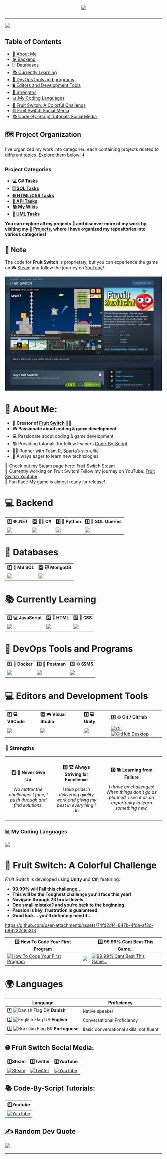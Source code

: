 

<h1 align="center">
    <img src="https://readme-typing-svg.herokuapp.com/?font=Righteous&size=35&center=true&vCenter=true&width=500&height=70&duration=4000&lines=Hi+There!+👋;+I'm+Pluto+Gamerpro!;" />
</h1>
   

---
[![](https://visitcount.itsvg.in/api?id=PlutoGamerpro&icon=0&color=0)](https://visitcount.itsvg.in)


## Table of Contents

- [💫 About Me](#-about-me)
- [⚙️ Backend](#-backend)
- [🗄️ Databases](#-databases) 
- [📚 Currently Learning](#-currently-learning)
- [🚀 DevOps tools and programs](#-devops-tools-and-programs)
- [🖥️ Editors and Development Tools](#-editors-and-development-tools)
- [💪 Strengths](#-strengths)
- [📊 My Coding Languages](#-my-coding-languages)
- [🍉 Fruit Switch: A Colorful Challenge](#-fruit-switch-a-colorful-challenge)
- [🌐 Fruit Switch Social Media](#-fruit-switch-social-media)
- [📚 Code-By-Script Tutorials Social Media](#-code-by-script-tutorials)




## 🗺️ Project Organization 

I've organized my work into categories, each containing projects related to different topics. Explore them below! ⬇️


### Project Categories

- **[💻 C# Tasks](https://github.com/stars/PlutoGamerpro/lists/c-opgaver)** 
- **[🗄️ SQL Tasks](https://github.com/stars/PlutoGamerpro/lists/sql-opgaver)** 
- **[🌐 HTML/CSS Tasks](https://github.com/PlutoGamerpro/HTML-CSS-Tasks)** 
- **[🔗 API Tasks](https://github.com/stars/PlutoGamerpro/lists/api-opgaver)** 
- **[📚 My Wikis](https://github.com/stars/PlutoGamerpro/lists/mine-wikier)** 
- **[📝 UML Tasks](https://github.com/stars/PlutoGamerpro/lists/uml-opgaver)**


**You can explore all my projects 📝 and discover more of my work by visiting my 📝 [Projects](https://github.com/PlutoGamerpro?tab=stars), where I have organized my repositories into various categories!**

## 📢 Note

The code for **Fruit Switch** is proprietary, but you can experience the game on 🎮 [Steam](https://store.steampowered.com/app/2248480/Fruit_Switch/) and follow the journey on  [YouTube](https://www.youtube.com/@FruitSwitchTeam)!

![Steam Page Fruit Switch](images/FRUITSWITCHGAME1.png)


# 💫 About Me:

- 👋 **Creator of [Fruit Switch](https://store.steampowered.com/app/2248480/Fruit_Switch/)** 🍉🍊
- 🎮 **Passionate about coding & game development**
- 💻 Passionate about coding & game development
- 📚 Providing tutorials for fellow learners [Code-By-Script](https://www.youtube.com/@CodeByScript)   
- 🏃‍♂️ Runner with Team R, Sparta’s sub-elite
- 🌱 Always eager to learn new technologies


🔗 Check out my Steam page here: [Fruit Switch Steam](https://store.steampowered.com/app/2248480/Fruit_Switch/)<br>
🔭 Currently working on Fruit Switch! Follow my journey on YouTube: [Fruit Switch Youtube](https://www.youtube.com/@FruitSwitchTeam)<br>
🎉 Fun Fact: My game is almost ready for release!



# 💻 Backend
<table>
<tr>
    <td><b class="tech-name"> 1️⃣ 🌐 .NET </b><span class="underline"></span></td>
    <td><b class="tech-name"> 2️⃣ 🧑‍💻 C# </b><span class="underline"></span></td>
    <td><b class="tech-name"> 3️⃣ 🐍 Python </b><span class="underline"></span></td>
    <td><b class="tech-name"> 4️⃣ 📝 SQL Queries </b><span class="underline"></span></td>
</tr>
<tr>
    <td><a href="https://dotnet.microsoft.com/" target="_blank"><img src="https://cdn.jsdelivr.net/gh/devicons/devicon@latest/icons/dot-net/dot-net-plain-wordmark.svg" width="60px"></a></td>
    <td><a href="https://docs.microsoft.com/en-us/dotnet/csharp/" target="_blank"><img src="https://cdn.jsdelivr.net/gh/devicons/devicon@latest/icons/csharp/csharp-original.svg" width="60px"></a></td>
    <td><a href="https://www.python.org/" target="_blank"><img src="https://cdn.jsdelivr.net/gh/devicons/devicon@latest/icons/python/python-original.svg" width="60px"></a></td>
    <td><a href="https://www.sqlshack.com/sql-queries/" target="_blank"><img src="https://cdn.jsdelivr.net/gh/devicons/devicon@latest/icons/mysql/mysql-original-wordmark.svg" width="60px"></a></td>
</tr>
</table>

# 💾 Databases

<table>
<tr>
    <td><b class="tech-name"> 1️⃣ 🐬 MS SQL </b><span class="underline"></span></td>
    <td><b class="tech-name"> 2️⃣ 🐱 MongoDB </b><span class="underline"></span></td>
</tr>
<tr>
    <td><a href="https://www.microsoft.com/en-us/sql-server/sql-server-downloads" target="_blank"><img src="https://cdn.jsdelivr.net/gh/devicons/devicon@latest/icons/microsoftsqlserver/microsoftsqlserver-original.svg" width="60px"></a></td>
    <td><a href="https://www.mongodb.com/" target="_blank"><img src="https://cdn.jsdelivr.net/gh/devicons/devicon@latest/icons/mongodb/mongodb-original.svg" width="60px"></a></td>
</tr>
</table>

# 📚 Currently Learning

<table>
<tr>
    <td><b class="tech-name"> 1️⃣ 💻 JavaScript </b><span class="underline"></span></td>
    <td><b class="tech-name"> 2️⃣ 📝 HTML </b><span class="underline"></span></td>
    <td><b class="tech-name"> 3️⃣ 🎨 CSS </b><span class="underline"></span></td>
</tr>
<tr>
    <td><a href="https://developer.mozilla.org/en-US/docs/Web/JavaScript" target="_blank"><img src="https://cdn.jsdelivr.net/gh/devicons/devicon@latest/icons/javascript/javascript-original.svg" width="60px"></a></td>
    <td><a href="https://developer.mozilla.org/en-US/docs/Web/HTML" target="_blank"><img src="https://cdn.jsdelivr.net/gh/devicons/devicon@latest/icons/html5/html5-original.svg" width="60px"></a></td>
    <td><a href="https://developer.mozilla.org/en-US/docs/Web/CSS" target="_blank"><img src="https://cdn.jsdelivr.net/gh/devicons/devicon@latest/icons/css3/css3-original.svg" width="60px"></a></td>
</tr>
</table>

# 🚀 DevOps Tools and Programs

<table>
<tr>
    <td><b class="tech-name"> 1️⃣ 🐳 Docker </b><span class="underline"></span></td>
    <td><b class="tech-name"> 2️⃣ 📮 Postman </b><span class="underline"></span></td>
     <td><b class="tech-name"> 3️⃣ ⚙️ SSMS  </b><span class="underline"></span></td>
</tr>
<tr>
    <td><a href="https://www.docker.com/" target="_blank"><img src="https://cdn.jsdelivr.net/gh/devicons/devicon@latest/icons/docker/docker-original.svg" width="60px"></a></td>
    <td><a href="https://www.postman.com/" target="_blank"><img src="https://cdn.jsdelivr.net/gh/devicons/devicon@latest/icons/postman/postman-original.svg" width="60px"></a></td>
    
<td>
  <a href="https://learn.microsoft.com/en-us/sql/ssms/sql-server-management-studio-ssms" target="_blank">
    <img src="https://www.svgrepo.com/show/484232/database.svg" width="60px" />
  </a>
</td>


</tr>

</table>




# 💻 Editors and Development Tools

<table>
<tr>
    <td><b class="tech-name"> 1️⃣ 💻 VSCode </b><span class="underline"></span></td>
    <td><b class="tech-name"> 2️⃣ 🎮 Visual Studio </b><span class="underline"></span></td>
    <td><b class="tech-name"> 3️⃣ 💻 Unity </b><span class="underline"></span></td>
   <td><b class="tech-name"> 4️⃣ ⚙️ Git / GitHub </b><span class="underline"></span></td>
</tr>
<tr>
    <td><a href="https://code.visualstudio.com/" target="_blank"><img src="https://cdn.jsdelivr.net/gh/devicons/devicon@latest/icons/vscode/vscode-original.svg" width="60px"></a></td>
    <td><a href="https://visualstudio.microsoft.com/" target="_blank"><img src="https://cdn.jsdelivr.net/gh/devicons/devicon@latest/icons/visualstudio/visualstudio-original.svg" width="60px"></a></td>
    <td><a href="https://unity.com/" target="_blank"><img src="https://cdn.jsdelivr.net/gh/devicons/devicon@latest/icons/unity/unity-original.svg" width="60px"></a></td>
       <td>
  <a href="https://git-scm.com/" target="_blank">
    <img src="https://cdn.jsdelivr.net/gh/devicons/devicon@latest/icons/git/git-original.svg" width="60px" alt="Git">
  </a>
  <a href="https://desktop.github.com/" target="_blank">
    <img src="https://cdn.jsdelivr.net/gh/devicons/devicon@latest/icons/github/github-original.svg" width="60px" alt="GitHub Desktop">
  </a>
</td>


</tr>
</table>




### 💪 Strengths
<table style="width: 100%; border-collapse: collapse;">
  <tr>
    <td style="padding: 10px; text-align: center;">
      <p><strong> 1️⃣ 💪 Never Give Up</strong></p>
      <p style="font-style: italic;">No matter the challenges I face, I push through and find solutions.</p>
    </td>
    <td style="padding: 10px; text-align: center;">
      <p><strong> 2️⃣ 🏆 Always Striving for Excellence</strong></p>
      <p style="font-style: italic;">I take pride in delivering quality work and giving my best in everything I do.</p>
    </td>
    <td style="padding: 10px; text-align: center;">
      <p><strong> 3️⃣ 📚 Learning from Failure</strong></p>
      <p style="font-style: italic;">I thrive on challenges! When things don't go as planned, I see it as an opportunity to learn something new.</p>
    </td>
  </tr>
</table>


### 📊 My Coding Languages
![](https://github-readme-stats.vercel.app/api/top-langs/?username=PlutoGamerpro&theme=dark&hide_border=false&include_all_commits=true&count_private=false&layout=compact&random=123456)<br/>


# 🍉 Fruit Switch: A Colorful Challenge

*Fruit Switch* is developed using **Unity** and **C#**, featuring:

- **99.99% will Fail this challenge...**
- **This will be the Toughest challenge you'll face this year!**
- **Navigate through 23 brutal levels.**
- **One small mistake? and you’re back to the beginning.**
- **Passion is key, frustration is guaranteed.**
- **Good luck… you'll definitely need it...**

https://github.com/user-attachments/assets/74fd2df4-847b-4fda-af3c-b86232c6c313


| 1️⃣ How To Code Your First Program |  | 2️⃣ 99.99% Cant Beat This Game... |
|---------|---------|---------|
| [![How To Code Your First Program](https://ytcards.demolab.com/?id=Rt_wZhfOlXU&title=How+To+Code+Your+First+Program&lang=en&background_color=%230d1117&title_color=%23ffffff&stats_color=%23dedede&max_title_lines=1&width=250&border_radius=5&duration=904 "How To Code Your First Program")](https://www.youtube.com/watch?v=Rt_wZhfOlXU) | [![](https://ytcards.demolab.com/?id=Is1gG4eg6ns&title=Python+Theory+for+Beginners&lang=en&background_color=%230d1117&title_color=%23ffffff&stats_color=%23dedede&max_title_lines=1&width=250&border_radius=5&duration=904 " ")](https://www.youtube.com/watch?v=Is1gG4eg6ns) | [![99.99% Cant Beat This Game...](https://ytcards.demolab.com/?id=1cg6asDpq9s&title=99.99%25+Cant+Beat+This+Game...&lang=en&background_color=%230d1117&title_color=%23ffffff&stats_color=%23dedede&max_title_lines=1&width=250&border_radius=5&duration=904 "99.99% Cant Beat This Game...")](https://www.youtube.com/watch?v=1cg6asDpq9s) |



# 🌍 Languages
| Language      | Proficiency                                        |
|---------------|----------------------------------------------------|
| 1️⃣ <img src="https://www.svgrepo.com/show/405466/flag-for-flag-denmark.svg" alt="Danish Flag" style="width:20px; height:20px;"> DK **Danish**    | Native speaker                                     |
| 2️⃣ <img src="https://www.svgrepo.com/show/248851/united-states.svg" alt="English Flag" style="width:20px; height:20px;"> US **English**   | Conversational Proficiency                        |
| 3️⃣ <img src="https://www.svgrepo.com/show/248829/brazil.svg" alt="Brazilian Flag" style="width:20px; height:20px;"> BR **Portuguese**| Basic conversational skills, not fluent     


##  🌐 Fruit Switch Social Media:       
| **1️⃣Steam** | **2️⃣Twitter** | **3️⃣YouTube** |
|-----------|-------------|--------------|
| [![Steam](https://img.icons8.com/?size=48&id=zNqjI8XKkCv0&format=png)](https://store.steampowered.com/app/2248480/Fruit_Switch/) | [![Twitter](https://img.icons8.com/?size=50&id=phOKFKYpe00C&format=png)](https://x.com/Fruit_Switch) | [![YouTube](https://img.icons8.com/?size=48&id=19318&format=png)](https://www.youtube.com/@FruitSwitch) | [![YouTube](https://img.icons8.com/?size=48&id=19318&format=png)](https://www.youtube.com/@FruitSwitchTeam)

## 📚 Code-By-Script Tutorials:
| **1️⃣Youtube** | 
|-----------|
 [![YouTube](https://img.icons8.com/?size=48&id=19318&format=png)](https://www.youtube.com/@CodeByScript) | 






## ✍️ Random Dev Quote
![](https://quotes-github-readme.vercel.app/api?type=horizontal&theme=light)


---


